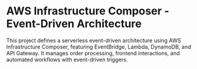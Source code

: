 # AWS Infrastructure Composer - Event-Driven Architecture  

This project defines a serverless event-driven architecture using AWS Infrastructure Composer, featuring EventBridge, Lambda, DynamoDB, and API Gateway. It manages order processing, frontend interactions, and automated workflows with event-driven triggers.  
